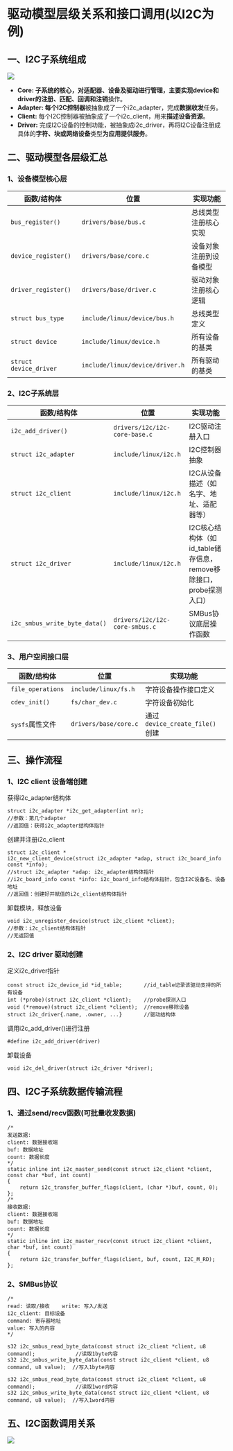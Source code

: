 # 驱动模型层级关系和接口调用(以I2C为例)

## 一、I2C子系统组成

![](E:\Arm_Linux_Work\Test\Week8\Task1\I2C子系统组成.png)

- **Core: **子系统的核心，对适配器、设备及驱动进行管理，主要实现device和driver的**注册、匹配、回调和注销**操作。
- **Adapter: **每个I2C**控制器**被抽象成了一个i2c_adapter，完成**数据收发**任务。
- **Client:** 每个I2C控制器被抽象成了一个i2c_client，用来**描述设备资源**。
- **Driver:** 完成I2C设备的控制功能，被抽象成i2c_driver，再将I2C设备注册成具体的**字符、块或网络设备**类型**为应用提供服务**。

## 二、驱动模型各层级汇总

### 1、设备模型核心层

| 函数/结构体            | 位置                            | 实现功能               |
| ---------------------- | ------------------------------- | ---------------------- |
| `bus_register()`       | `drivers/base/bus.c`            | 总线类型注册核心实现   |
| `device_register()`    | `drivers/base/core.c`           | 设备对象注册到设备模型 |
| `driver_register()`    | `drivers/base/driver.c`         | 驱动对象注册核心逻辑   |
| `struct bus_type`      | `include/linux/device/bus.h`    | 总线类型定义           |
| `struct device`        | `include/linux/device.h`        | 所有设备的基类         |
| `struct device_driver` | `include/linux/device/driver.h` | 所有驱动的基类         |

### 2、I2C子系统层

| 函数/结构体                   | 位置                           | 实现功能                                                     |
| ----------------------------- | ------------------------------ | ------------------------------------------------------------ |
| `i2c_add_driver()`            | `drivers/i2c/i2c-core-base.c`  | I2C驱动注册入口                                              |
| `struct i2c_adapter`          | `include/linux/i2c.h`          | I2C控制器抽象                                                |
| `struct i2c_client`           | `include/linux/i2c.h`          | I2C从设备描述（如名字、地址、适配器等）                      |
| `struct i2c_driver`           | `include/linux/i2c.h`          | I2C核心结构体（如id_table储存信息，remove移除接口，probe探测入口） |
| `i2c_smbus_write_byte_data()` | `drivers/i2c/i2c-core-smbus.c` | SMBus协议底层操作函数                                        |

### 3、用户空间接口层

| 函数/结构体       | 位置                  | 实现功能                       |
| ----------------- | --------------------- | ------------------------------ |
| `file_operations` | `include/linux/fs.h`  | 字符设备操作接口定义           |
| `cdev_init()`     | `fs/char_dev.c`       | 字符设备初始化                 |
| `sysfs`属性文件   | `drivers/base/core.c` | 通过`device_create_file()`创建 |

## 三、操作流程

### 1、I2C client 设备端创建

获得i2c_adapter结构体

```
struct i2c_adapter *i2c_get_adapter(int nr);
//参数：第几个adapter
//返回值：获得i2c_adapter结构体指针
```

创建并注册i2c_client

```
struct i2c_client *
i2c_new_client_device(struct i2c_adapter *adap, struct i2c_board_info const *info);
//struct i2c_adapter *adap: i2c_adapter结构体指针
//i2c_board_info const *info: i2c_board_info结构体指针，包含I2C设备名、设备地址
//返回值：创建好并赋值的i2c_client结构体指针
```

卸载模块，释放设备

```
void i2c_unregister_device(struct i2c_client *client);
//参数：i2c_client结构体指针
//无返回值
```

### 2、I2C driver 驱动创建

定义i2c_driver指针

```
const struct i2c_device_id *id_table;       //id_table记录该驱动支持的所有设备
int (*probe)(struct i2c_client *client);    //probe探测入口
void (*remove)(struct i2c_client *client);  //remove移除设备
struct i2c_driver{.name, .owner, ...}       //驱动结构体
```

调用i2c_add_driver()进行注册

```
#define i2c_add_driver(driver)
```

卸载设备

```
void i2c_del_driver(struct i2c_driver *driver);
```

## 四、I2C子系统数据传输流程

### 1、通过send/recv函数(可批量收发数据)

```
/*
发送数据:
client: 数据接收端
buf: 数据地址
count: 数据长度
*/
static inline int i2c_master_send(const struct i2c_client *client, const char *buf, int count)
{
	return i2c_transfer_buffer_flags(client, (char *)buf, count, 0);
};
/*
接收数据:
client: 数据接收端
buf: 数据地址
count: 数据长度
*/
static inline int i2c_master_recv(const struct i2c_client *client, char *buf, int count)
{
	return i2c_transfer_buffer_flags(client, buf, count, I2C_M_RD);
};
```

### 2、SMBus协议

```
/*
read: 读取/接收    write: 写入/发送
i2c_client: 目标设备
command: 寄存器地址
value: 写入的内容
*/

s32 i2c_smbus_read_byte_data(const struct i2c_client *client, u8 command);             //读取1byte内容
s32 i2c_smbus_write_byte_data(const struct i2c_client *client, u8 command, u8 value);  //写入1byte内容

s32 i2c_smbus_read_byte_data(const struct i2c_client *client, u8 command);             //读取1word内容
s32 i2c_smbus_write_byte_data(const struct i2c_client *client, u8 command, u8 value);  //写入1word内容
```

## 五、I2C函数调用关系

![](E:\Arm_Linux_Work\Test\Week8\Task1\I2C函数调用流程图.png)
